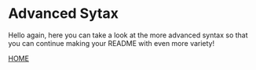 # Advanced Sytax

Hello again, here you can take a look at the more advanced syntax so that you can continue making your README with even more variety!

[HOME](README.md)